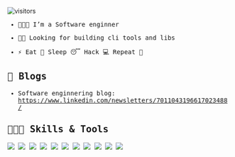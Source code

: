 
![visitors](https://visitor-badge.laobi.icu/badge?page_id=saeedanabtawi.saeedanabtawi)

<samp>
  
- 👨🏽‍💻 I’m a Software enginner

- 🤝🏽 Looking for building cli tools and libs 

- ⚡ Eat 🍔 Sleep 😴 Hack 💻 Repeat 🔁


## 📝 Blogs

- Software enginnering blog: https://www.linkedin.com/newsletters/7011043196617023488/

## 👨🏽‍💻 Skills & Tools
![](https://img.shields.io/badge/OS-Linux-informational?style=flat&logo=linux&logoColor=white&color=99e836)
![](https://img.shields.io/badge/OS-Win10-informational?style=flat&logo=windows&logoColor=white&color=99e836)
![](https://img.shields.io/badge/Editor-Sublime-informational?style=flat&logo=sublime-text&logoColor=white&color=99e836)
![](https://img.shields.io/badge/Editor-VS_Code-informational?style=flat&logo=visual-studio-code&logoColor=white&color=99e836)
![](https://img.shields.io/badge/Code-Python-informational?style=flat&logo=python&logoColor=white&color=99e836)
![](https://img.shields.io/badge/Code-Java-informational?style=flat&logo=java&logoColor=white&color=6aa6f8)
![](https://img.shields.io/badge/Code-Go-informational?style=flat&logo=go&logoColor=white&color=6aa6f8)
![](https://img.shields.io/badge/Code-Rust-informational?style=flat&logo=rust&logoColor=white&color=6aa6f8)
![](https://img.shields.io/badge/DevOps-Docker-informational?style=flat&logo=docker&logoColor=white&color=99e836)
![](https://img.shields.io/badge/DevOps-Kubernetes-informational?style=flat&logo=kubernetes&logoColor=white&color=99e836)
![](https://img.shields.io/badge/Tools-Postman-informational?style=flat&logo=windowsterminal&logoColor=white&color=99e836)
</samp>
